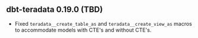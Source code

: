 ## dbt-teradata 0.19.0 (TBD)

* Fixed `teradata__create_table_as` and `teradata__create_view_as` macros to accommodate models with CTE's and without CTE's.